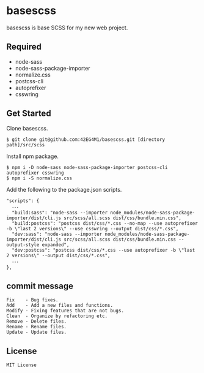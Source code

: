# basescss
basescss is base SCSS for my new web project.


## Required

- node-sass
- node-sass-package-importer
- normalize.css
- postcss-cli
- autoprefixer
- csswring


## Get Started


Clone basescss.

    $ git clone git@github.com:42EG4M1/basescss.git [directory path]/src/scss


Install npm package.

    $ npm i -D node-sass node-sass-package-importer postcss-cli autoprefixer csswring
    $ npm i -S normalize.css


Add the following to the package.json scripts.

    "scripts": {
      ･･･
      "build:sass": "node-sass --importer node_modules/node-sass-package-importer/dist/cli.js src/scss/all.scss dist/css/bundle.min.css",
      "build:postcss": "postcss dist/css/*.css --no-map --use autoprefixer -b \"last 2 versions\" --use csswring --output dist/css/*.css",
      "dev:sass": "node-sass --importer node_modules/node-sass-package-importer/dist/cli.js src/scss/all.scss dist/css/bundle.min.css --output-style expanded",
      "dev:postcss": "postcss dist/css/*.css --use autoprefixer -b \"last 2 versions\" --output dist/css/*.css",
      ･･･
    },


## commit message
    Fix    - Bug fixes.
    Add    - Add a new files and functions.
    Modify - Fixing features that are not bugs.
    Clean  - Organize by refactoring etc.
    Remove - Delete files.
    Rename - Rename files.
    Update - Update files.


## License
    MIT License
